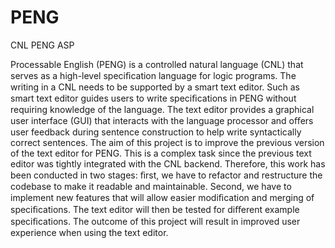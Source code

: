 # PENG
CNL PENG ASP

Processable English (PENG) is a controlled natural language (CNL) that serves as
a high-level speciﬁcation language for logic programs. The writing in a CNL needs
to be supported by a smart text editor. Such as smart text editor guides users
to write speciﬁcations in PENG without requiring knowledge of the language.
The text editor provides a graphical user interface (GUI) that interacts with the
language processor and oﬀers user feedback during sentence construction to help
write syntactically correct sentences. The aim of this project is to improve the
previous version of the text editor for PENG. This is a complex task since the
previous text editor was tightly integrated with the CNL backend. Therefore, this
work has been conducted in two stages: ﬁrst, we have to refactor and restructure
the codebase to make it readable and maintainable. Second, we have to implement
new features that will allow easier modiﬁcation and merging of speciﬁcations. The
text editor will then be tested for diﬀerent example speciﬁcations. The outcome
of this project will result in improved user experience when using the text editor.

